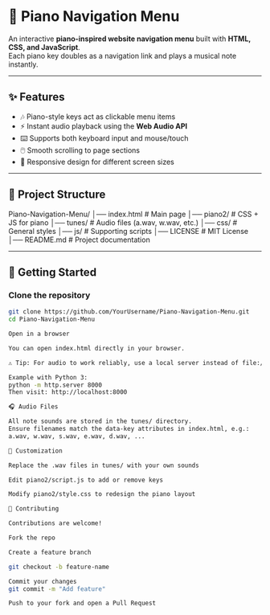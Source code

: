 # 🎹 Piano Navigation Menu

An interactive **piano-inspired website navigation menu** built with **HTML, CSS, and JavaScript**.  
Each piano key doubles as a navigation link and plays a musical note instantly.

---

## ✨ Features
- 🎶 Piano-style keys act as clickable menu items  
- ⚡ Instant audio playback using the **Web Audio API**  
- ⌨️ Supports both keyboard input and mouse/touch  
- 🖱️ Smooth scrolling to page sections  
- 📱 Responsive design for different screen sizes  

---

## 📂 Project Structure
Piano-Navigation-Menu/
│── index.html # Main page
│── piano2/ # CSS + JS for piano
│── tunes/ # Audio files (a.wav, w.wav, etc.)
│── css/ # General styles
│── js/ # Supporting scripts
│── LICENSE # MIT License
│── README.md # Project documentation


---

## 🚀 Getting Started

### Clone the repository
```bash
git clone https://github.com/YourUsername/Piano-Navigation-Menu.git
cd Piano-Navigation-Menu

Open in a browser

You can open index.html directly in your browser.

⚠️ Tip: For audio to work reliably, use a local server instead of file://.

Example with Python 3:
python -m http.server 8000
Then visit: http://localhost:8000

🎧 Audio Files

All note sounds are stored in the tunes/ directory.
Ensure filenames match the data-key attributes in index.html, e.g.:
a.wav, w.wav, s.wav, e.wav, d.wav, ...

🔧 Customization

Replace the .wav files in tunes/ with your own sounds

Edit piano2/script.js to add or remove keys

Modify piano2/style.css to redesign the piano layout

🤝 Contributing

Contributions are welcome!

Fork the repo

Create a feature branch

git checkout -b feature-name

Commit your changes
git commit -m "Add feature"

Push to your fork and open a Pull Request


